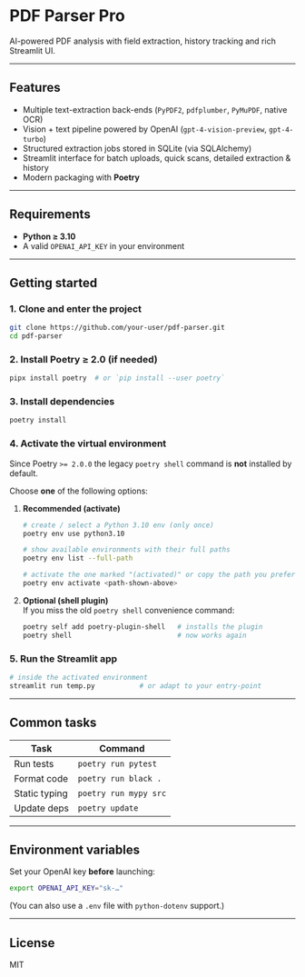 # PDF Parser Pro

AI-powered PDF analysis with field extraction, history tracking and rich Streamlit UI.

---

## Features
- Multiple text-extraction back-ends (`PyPDF2`, `pdfplumber`, `PyMuPDF`, native OCR)
- Vision + text pipeline powered by OpenAI (`gpt-4-vision-preview`, `gpt-4-turbo`)
- Structured extraction jobs stored in SQLite (via SQLAlchemy)
- Streamlit interface for batch uploads, quick scans, detailed extraction & history
- Modern packaging with **Poetry**

---

## Requirements
- **Python ≥ 3.10**
- A valid `OPENAI_API_KEY` in your environment  

---

## Getting started

### 1. Clone and enter the project
```bash
git clone https://github.com/your-user/pdf-parser.git
cd pdf-parser
```

### 2. Install Poetry ≥ 2.0 (if needed)
```bash
pipx install poetry  # or `pip install --user poetry`
```

### 3. Install dependencies
```bash
poetry install
```

### 4. Activate the virtual environment  

Since Poetry `>= 2.0.0` the legacy `poetry shell` command is **not** installed by default.

Choose **one** of the following options:

1. **Recommended (activate)**  
   ```bash
   # create / select a Python 3.10 env (only once)
   poetry env use python3.10

   # show available environments with their full paths
   poetry env list --full-path

   # activate the one marked "(activated)" or copy the path you prefer
   poetry env activate <path-shown-above>
   ```

2. **Optional (shell plugin)**  
   If you miss the old `poetry shell` convenience command:
   ```bash
   poetry self add poetry-plugin-shell   # installs the plugin
   poetry shell                          # now works again
   ```

### 5. Run the Streamlit app
```bash
# inside the activated environment
streamlit run temp.py           # or adapt to your entry-point
```

---

## Common tasks
| Task | Command |
|------|---------|
| Run tests | `poetry run pytest` |
| Format code | `poetry run black .` |
| Static typing | `poetry run mypy src` |
| Update deps | `poetry update` |

---

## Environment variables
Set your OpenAI key **before** launching:
```bash
export OPENAI_API_KEY="sk-…"
```
(You can also use a `.env` file with `python-dotenv` support.)

---

## License
MIT